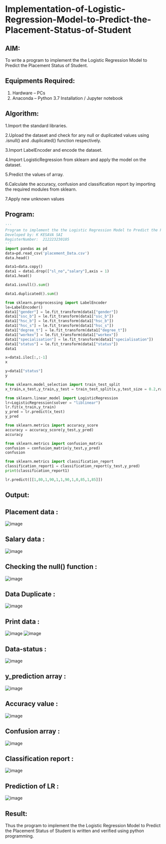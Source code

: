 # Implementation-of-Logistic-Regression-Model-to-Predict-the-Placement-Status-of-Student

## AIM:
To write a program to implement the the Logistic Regression Model to Predict the Placement Status of Student.

## Equipments Required:
1. Hardware – PCs
2. Anaconda – Python 3.7 Installation / Jupyter notebook

## Algorithm:
1.Import the standard libraries.

2.Upload the dataset and check for any null or duplicated values using .isnull() and .duplicated() function respectively.

3.Import LabelEncoder and encode the dataset.

4.Import LogisticRegression from sklearn and apply the model on the dataset.

5.Predict the values of array.

6.Calculate the accuracy, confusion and classification report by importing the required modules from sklearn.

7.Apply new unknown values

## Program:
```py
'''
Program to implement the the Logistic Regression Model to Predict the Placement Status of Student.
Developed by: K KESAVA SAI
RegisterNumber:  212223230105
'''
import pandas as pd
data=pd.read_csv('placement_Data.csv')
data.head()

data1=data.copy()
data1 = data1.drop(["sl_no","salary"],axis = 1)
data1.head()

data1.isnull().sum()

data1.duplicated().sum()

from sklearn.preprocessing import LabelEncoder
le=LabelEncoder()
data1["gender"] = le.fit_transform(data1["gender"])
data1["ssc_b"] = le.fit_transform(data1["ssc_b"])
data1["hsc_b"] = le.fit_transform(data1["hsc_b"])
data1["hsc_s"] = le.fit_transform(data1["hsc_s"])
data1["degree_t"] = le.fit_transform(data1["degree_t"])
data1["workex"] = le.fit_transform(data1["workex"])
data1["specialisation"] = le.fit_transform(data1["specialisation"])
data1["status"] = le.fit_transform(data1["status"])
data1

x=data1.iloc[:,:-1]
x

y=data1["status"]
y

from sklearn.model_selection import train_test_split
x_train,x_test,y_train,y_test = train_test_split(x,y,test_size = 0.2,random_state = 0)

from sklearn.linear_model import LogisticRegression
lr=LogisticRegression(solver = "liblinear")
lr.fit(x_train,y_train)
y_pred = lr.predict(x_test)
y_pred

from sklearn.metrics import accuracy_score
accuracy = accuracy_score(y_test,y_pred)
accuracy

from sklearn.metrics import confusion_matrix
confusion = confusion_matrix(y_test,y_pred)
confusion

from sklearn.metrics import classification_report
classification_report1 = classification_report(y_test,y_pred)
print(classification_report1)

lr.predict([[1,80,1,90,1,1,90,1,0,85,1,85]])
```

## Output:
## Placement data :
![image](https://github.com/Kesavasai20/Implementation-of-Logistic-Regression-Model-to-Predict-the-Placement-Status-of-Student/assets/138849303/0b35ed69-2808-4543-aabf-03efa747b385)
## Salary data :
![image](https://github.com/Kesavasai20/Implementation-of-Logistic-Regression-Model-to-Predict-the-Placement-Status-of-Student/assets/138849303/a0f1b10c-6733-4fb2-a224-43f9f75faa44)
## Checking the null() function :
![image](https://github.com/Kesavasai20/Implementation-of-Logistic-Regression-Model-to-Predict-the-Placement-Status-of-Student/assets/138849303/0ad4b4bf-d6c8-4482-b25d-ff28b21b62f3)
## Data Duplicate :
![image](https://github.com/Kesavasai20/Implementation-of-Logistic-Regression-Model-to-Predict-the-Placement-Status-of-Student/assets/138849303/9a1ab5d9-48b4-41fe-8ff3-2bebeb20acf2)
## Print data :
![image](https://github.com/Kesavasai20/Implementation-of-Logistic-Regression-Model-to-Predict-the-Placement-Status-of-Student/assets/138849303/0c304a2a-beba-4961-8d46-a4c174261f32)
![image](https://github.com/Kesavasai20/Implementation-of-Logistic-Regression-Model-to-Predict-the-Placement-Status-of-Student/assets/138849303/25c4b950-2608-4a84-9e7e-8818d4d1326c)
## Data-status :
![image](https://github.com/Kesavasai20/Implementation-of-Logistic-Regression-Model-to-Predict-the-Placement-Status-of-Student/assets/138849303/9a2b7555-1b7d-4c34-8df3-be09a6270a10)
## y_prediction array :
![image](https://github.com/Kesavasai20/Implementation-of-Logistic-Regression-Model-to-Predict-the-Placement-Status-of-Student/assets/138849303/f07bca7c-1daf-4e46-bf41-b0fafefc411f)
## Accuracy value :
![image](https://github.com/Kesavasai20/Implementation-of-Logistic-Regression-Model-to-Predict-the-Placement-Status-of-Student/assets/138849303/20a2f103-0927-485e-98d6-549cba3f25aa)
## Confusion array :
![image](https://github.com/Kesavasai20/Implementation-of-Logistic-Regression-Model-to-Predict-the-Placement-Status-of-Student/assets/138849303/cd364d15-f672-4f80-8113-886a7b1e3260)
## Classification report :
![image](https://github.com/Kesavasai20/Implementation-of-Logistic-Regression-Model-to-Predict-the-Placement-Status-of-Student/assets/138849303/5fff909c-f581-4162-a725-a4838ae672ad)
## Prediction of LR :
![image](https://github.com/Kesavasai20/Implementation-of-Logistic-Regression-Model-to-Predict-the-Placement-Status-of-Student/assets/138849303/34ab3b34-7d96-4326-9973-c183c62a45b4)

## Result:
Thus the program to implement the the Logistic Regression Model to Predict the Placement Status of Student is written and verified using python programming.
